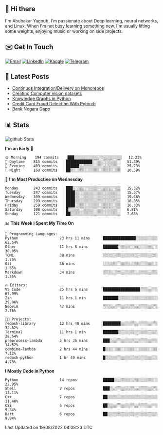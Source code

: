 ## 👋 Hi there

I'm Abubakar Yagoub, I'm passionate about Deep learning, neural networks, and
Linux. When I'm not busy learning something new, I'm usually lifting some
weights, enjoying music or working on side projects.

## ✉️ Get In Touch

[![Email](https://img.shields.io/badge/Email-f1f1f1?style=for-the-badge&logo=gmail&logoColor=0f111a)](mailto:git@blacksuan19.dev)
[![LinkedIn](https://img.shields.io/badge/LinkedIn-0077B5?style=for-the-badge&logo=linkedin&logoColor=white)](https://www.linkedin.com/in/blacksuan19/)
[![Kaggle](https://img.shields.io/badge/Kaggle-5acfff?style=for-the-badge&logo=kaggle&logoColor=white)](http://kaggle.com/abubakaryagob/)
[![Telegram](https://img.shields.io/badge/Telegram-2CA5E0?style=for-the-badge&logo=telegram&logoColor=white)](https://t.me/blacksuan19)

## 📩 Latest Posts

<!-- BLOG-POST-LIST:START -->

- [Continuos Integration/Delivery on Monorepos](http://blacksuan19.dev/blog/github-actions-monorepos/)
- [Creating Computer vision datasets](http://blacksuan19.dev/blog/creating-datasets/)
- [Knowledge Graphs in Python](http://blacksuan19.dev/projects/Knowledge_Graphs/)
- [Credit Card Fraud Detection With Pytorch](http://blacksuan19.dev/projects/credit-card-fraud-detection-with-pytorch/)
- [Bank Negara Dapp](http://blacksuan19.dev/projects/bank-negara/)
<!-- BLOG-POST-LIST:END -->

## 📊 Stats

![github Stats](https://github-readme-stats.vercel.app/api?username=blacksuan19&theme=github_dark&show_icons=true&count_private=true&custom_title=Github%20Stats&hide_border=true)

<!--START_SECTION:waka-->
**I'm an Early 🐤** 

```text
🌞 Morning    194 commits    ███░░░░░░░░░░░░░░░░░░░░░░   12.23% 
🌆 Daytime    815 commits    ████████████░░░░░░░░░░░░░   51.39% 
🌃 Evening    409 commits    ██████░░░░░░░░░░░░░░░░░░░   25.79% 
🌙 Night      168 commits    ██░░░░░░░░░░░░░░░░░░░░░░░   10.59%

```
📅 **I'm Most Productive on Wednesday** 

```text
Monday       243 commits    ███░░░░░░░░░░░░░░░░░░░░░░   15.32% 
Tuesday      247 commits    ████░░░░░░░░░░░░░░░░░░░░░   15.57% 
Wednesday    309 commits    ████░░░░░░░░░░░░░░░░░░░░░   19.48% 
Thursday     299 commits    ████░░░░░░░░░░░░░░░░░░░░░   18.85% 
Friday       259 commits    ████░░░░░░░░░░░░░░░░░░░░░   16.33% 
Saturday     108 commits    █░░░░░░░░░░░░░░░░░░░░░░░░   6.81% 
Sunday       121 commits    ██░░░░░░░░░░░░░░░░░░░░░░░   7.63%

```


📊 **This Week I Spent My Time On** 

```text
💬 Programming Languages: 
Python                   23 hrs 11 mins      ███████████████░░░░░░░░░░   62.54% 
Other                    11 hrs 8 mins       ███████░░░░░░░░░░░░░░░░░░   30.05% 
TOML                     38 mins             ░░░░░░░░░░░░░░░░░░░░░░░░░   1.75% 
Git                      36 mins             ░░░░░░░░░░░░░░░░░░░░░░░░░   1.65% 
Markdown                 34 mins             ░░░░░░░░░░░░░░░░░░░░░░░░░   1.55%

🔥 Editors: 
VS Code                  25 hrs 6 mins       █████████████████░░░░░░░░   67.99% 
Zsh                      11 hrs 1 min        ███████░░░░░░░░░░░░░░░░░░   29.86% 
Neovim                   47 mins             ░░░░░░░░░░░░░░░░░░░░░░░░░   2.16%

🐱‍💻 Projects: 
redash-library           12 hrs 40 mins      ████████░░░░░░░░░░░░░░░░░   32.82% 
Terminal                 11 hrs 1 min        ███████░░░░░░░░░░░░░░░░░░   28.54% 
preprocess-lambda        5 hrs 36 mins       ███░░░░░░░░░░░░░░░░░░░░░░   14.52% 
combine-lambda           2 hrs 44 mins       █░░░░░░░░░░░░░░░░░░░░░░░░   7.12% 
redash-python            1 hr 49 mins        █░░░░░░░░░░░░░░░░░░░░░░░░   4.73%

```

**I Mostly Code in Python** 

```text
Python                   14 repos            █████░░░░░░░░░░░░░░░░░░░░   22.95% 
Shell                    8 repos             ███░░░░░░░░░░░░░░░░░░░░░░   13.11% 
C++                      7 repos             ██░░░░░░░░░░░░░░░░░░░░░░░   11.48% 
CSS                      6 repos             ██░░░░░░░░░░░░░░░░░░░░░░░   9.84% 
Dart                     6 repos             ██░░░░░░░░░░░░░░░░░░░░░░░   9.84%

```



 Last Updated on 19/08/2022 04:08:23 UTC
<!--END_SECTION:waka-->
